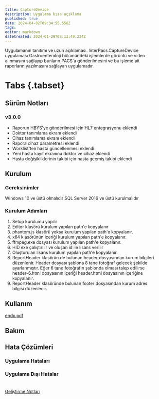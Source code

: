 ```yaml
---
title: CaptureDevice
description: Uygulama kısa açıklama
published: true
date: 2024-04-02T09:34:55.558Z
tags: 
editor: markdown
dateCreated: 2024-01-29T08:13:49.234Z
---
```


Uygulamanın tanıtımı ve uzun açıklaması.
InterPacs.CaptureDevice uygulaması Gastroenteroloji bölümündeki işlemlerde görüntü ve video alınmasını sağlayıp bunların PACS'a gönderilmesini ve bu işleme ait raporların yazılmasını sağlayan uygulamadır.
# Tabs {.tabset}
## Sürüm Notları
### v3.0.0
- Raporun HBYS'ye gönderilmesi için HL7 entegrasyonu eklendi
- Doktor tanımlama ekranı eklendi
- Cihaz tanımlama ekranı eklendi
- Rapora cihaz parametresi eklendi
- Worklist'ten hasta güncellenmesi eklendi
- Yeni hasta kayıt ekranına doktor ve cihaz eklendi
- Hasta değişikliklerinin takibi için hasta geçmiş takibi eklendi



## Kurulum



### Gereksinimler
Windows 10 ve üstü olmalıdır
SQL Server 2016 ve üstü kurulmalıdır

### Kurulum Adımları
1. Setup kurulumu yapılır
2. Editor klasörü kurulum yapılan path'e kopyalanır
3. phantom.js klasörü yoksa kurulum yapılan path'e kopyalanır.
4. x64 klasörünün içeriği kurulum yapılan path'e kopyalanır.
5. ffmpeg.exe dosyası kurulum yapılan path'e kopyalanır.
6. HID exe çalıştırılır ve oluşan id ile lisans verilir
7. Oluşturulan lisans kurulum yapılan path'e kopyalanır.
8. ReportHeader klasörün de bulunan header dosyasından kurum bilgileri düzenlenir. Header dosyası şablona 8 tane fotoğraf gelecek şekilde ayarlanmıştır. Eğer 6 tane fotoğrafın şablonda olması talep edilirse header-6.html dosyasının içeriği header.html dosyasının içeriğine kopyalanır.
9. ReportHeader klasöründe bulunan footer dosyasından kurum adres bilgisi düzenlenir.


## Kullanım

[endo.pdf](/endo.pdf)

## Bakım

## Hata Çözümleri

### Uygulama Hataları


### Uygulama Dışı Hatalar

#

[Geliştirme Notları](/Gelistirme/Uygulama-Adi)